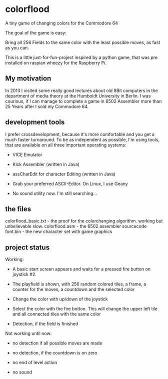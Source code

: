 colorflood
==========

A tiny game of changing colors for the Commodore 64

The goal of the game is easy: 

Bring all 256 Fields to the same color with the least possible moves,
as fast as you can.

This is a little just-for-fun-project inspired by a python game, that
was pre installed on raspian wheezy for the Raspberry Pi.


My motivation
-------------
In 2013 I visited some really good lectures about old 8Bit computers
in the department of media theory at the Humboldt University in Berlin.
I was courious, if I can manage to complete a game in 6502 Assembler
more than 25 Years after I sold my Commodore 64.


development tools
-----------------
I prefer crossdevelopment, because it's more comfortable and you get
a much faster turnaround. To be as independent as possible, I'm using
tools, that are available on all three important operating systems:

- VICE Emulator

- Kick Assembler (written in Java)

- assCharEdit for character Editing (written in Java)

- Grab your preferred ASCII-Editor. On Linux, I use Geany

- No sound utility now. I'm still searching...


the files
---------
colorflood_basic.txt - the proof for the colorchanging algorithm. working but unbelievable slow.
colorflood.asm - the 6502 assembler sourcecode
font.bin - the new character set with game graphics
 

project status
--------------

Working:

- A basic start screen appears and waits for a pressed fire button
  on joystick #2.

- The playfield is shown, with 256 random colored tiles, a frame,
  a counter for the moves, a countdown and the selected color
  
- Change the color with up/down of the joystick

- Select the color with the fire botton. This will change the upper 
  left tile and all connected tiles with the same color

- Detection, if the field is finished


Not working until now:

- no detection if all possible moves are made

- no detection, if the countdown is on zero

- no end of level action

- no sound
